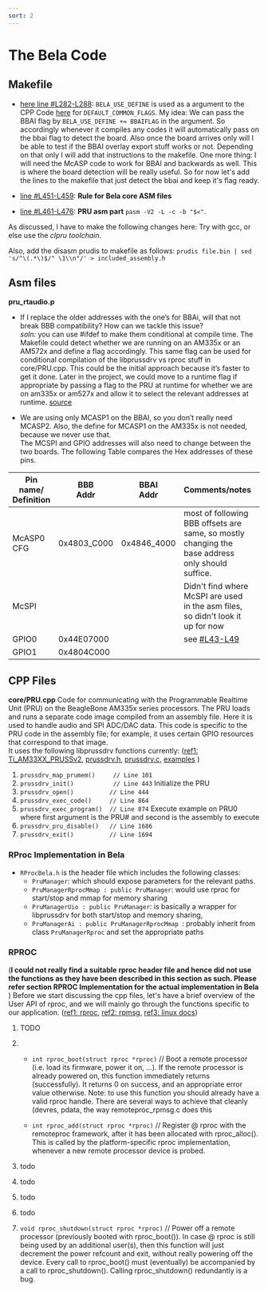 ```yaml
---
sort: 2
---
```


# The Bela Code
## Makefile
* [here line #L282-L288](https://github.com/giuliomoro/Bela-private-dhruva/blob/multi-codec/Makefile#L282-L288): ``BELA_USE_DEFINE`` is used as a argument to the CPP Code [here](https://github.com/giuliomoro/Bela-private-dhruva/blob/multi-codec/Makefile#L290) for ``DEFAULT_COMMON_FLAGS``.
My idea: We can pass the BBAI flag by `BELA_USE_DEFINE += BBAIFLAG` in the argument. So accordingly whenever it compiles any codes it will automatically pass on the bbai flag to detect the board. Also once the board arrives only will I be able to test if the BBAI overlay export stuff works or not. Depending on that only I will add that instructions to the makefile.
One more thing: I will need the McASP code to work for BBAI and backwards as well. This is where the board detection will be really useful.
So for now let's add the lines to the makefile that just detect the bbai and keep it's flag ready. 

* [line #L451-L459](https://github.com/giuliomoro/Bela-private-dhruva/blob/bbai-makefile/Makefile#L451-L459): **Rule for Bela core ASM files** 
* [line #L461-L476](https://github.com/giuliomoro/Bela-private-dhruva/blob/bbai-makefile/Makefile#L461-L476): **PRU asm part** ``pasm -V2 -L -c -b "$<"``. 

As discussed, I have to make the following changes here: 
Try with gcc, or else use the _clpru toolchain_.  

Also, add the disasm prudis to makefile as follows: ``prudis file.bin | sed 's/^\(.*\)$/" \1\\n"/' > included_assembly.h``

## Asm files

**pru_rtaudio.p** 
- If I replace the older addresses with the one’s for BBAi, will that not break BBB compatibility? How can we tackle this issue? <br>
_soln:_ you can use #ifdef to make them conditional at compile time. The Makefile could detect whether we are running on an AM335x or an AM572x and define a flag accordingly. This same flag can be used for conditional compilation of the libprussdrv vs rproc stuff in core/PRU.cpp. This could be the initial approach because it’s faster to get it done. Later in the project, we could move to a runtime flag if appropriate by passing a flag to the PRU at runtime for whether we are on am335x or am527x
and allow it to select the relevant addresses at runtime. [source](https://forum.beagleboard.org/t/bela-support-for-bbai-later-ti-chips/29257/6)

- We are using only MCASP1 on the BBAI, so you don’t really need MCASP2. Also, the define for MCASP1 on the AM335x is not needed, because we never use that. <br>
The MCSPI and GPIO addresses will also need to change between the two boards. 
The following Table compares the Hex addresses of these pins. 

| Pin name/ <br>Definition 	| BBB<br>Addr 	| BBAI<br>Addr 	| Comments/notes                                                                                              	|   	|
|--------------------------	|-------------	|--------------	|-------------------------------------------------------------------------------------------------------------	|---	|
| McASP0 CFG               	| 0x4803_C000 	| 0x4846_4000  	| most of following BBB offsets are same, so mostly changing the base address only should suffice.            	|   	|
| McSPI                    	|             	|              	| Didn't find where McSPI are used in the asm files, so didn't look it up for now                             	|   	|
| GPIO0                    	| 0x44E07000  	|              	| see [#L43-L49](https://github.com/giuliomoro/Bela-private-dhruva/blob/bbai-mcasp/pru/pru_rtaudio.p#L43-L49) 	|   	|
| GPIO1                    	| 0x4804C000  	|              	|                                                                                                             	|   	|



## CPP Files

**core/PRU.cpp**
Code for communicating with the Programmable Realtime Unit (PRU)
on the BeagleBone AM335x series processors. The PRU loads and runs
a separate code image compiled from an assembly file. Here it is
used to handle audio and SPI ADC/DAC data.
This code is specific to the PRU code in the assembly file; for example,
it uses certain GPIO resources that correspond to that image. <br> 
It uses the following libprussdrv functions currently: ([ref1: Ti_AM33XX_PRUSSv2](https://elinux.org/Ti_AM33XX_PRUSSv2#Host_to_PRU_.28ARM_Cortex-A8_to_PRU.29), [prussdrv.h](https://github.com/beagleboard/am335x_pru_package/blob/master/pru_sw/app_loader/include/prussdrv.h), [prussdrv.c](https://github.com/beagleboard/am335x_pru_package/blob/master/pru_sw/app_loader/interface/prussdrv.c), [examples](https://github.com/beagleboard/am335x_pru_package/tree/master/pru_sw/example_apps) ) 
1. ``prussdrv_map_prumem()     // Line 101`` 
2. ``prussdrv_init()           // Line 443`` Initialize the PRU
3. ``prussdrv_open()          // Line 444``
4. ``prussdrv_exec_code()     // Line 864``
5. ``prussdrv_exec_program()  // Line 874`` Execute example on PRU0 where first argument is the PRU# and second is the assembly to execute
6. ``prussdrv_pru_disable()   // Line 1686``
7. ``prussdrv_exit()          // Line 1694 ``

### RProc Implementation in Bela
* ``RProcBela.h`` is the header file which includes the following classes:
    - ``PruManager``: which should expose parameters for the relevant paths.
    - ``PruManagerRprocMmap : public PruManager``: would use rproc for start/stop and mmap for memory sharing 
    - ``PruManagerUio : public PruManager``: is basically a wrapper for libprussdrv for both start/stop and memory sharing,
    - ``PruManagerAi : public PruManagerRprocMmap ``: probably inherit from class ``PruManagerRproc`` and set the appropriate paths

### RPROC
(**I could not really find a suitable rproc header file and hence did not use the functions as they have been described in this section as such. Please refer section RPROC Implementation for the actual implementation in Bela** )
Before we start discussing the cpp files, let's have a brief overview of the User API of rproc, and we will mainly go through the functions specific to our application. ([ref1: rproc](https://www.kernel.org/doc/html/latest/staging/remoteproc.html), [ref2: rpmsg](https://www.kernel.org/doc/html/latest/staging/rpmsg.html), [ref3: linux docs](https://docs.huihoo.com/doxygen/linux/kernel/3.7/remoteproc_8h.html)) 

1. TODO
2. - ``int rproc_boot(struct rproc *rproc)`` // Boot a remote processor (i.e. load its firmware, power it on, …).
If the remote processor is already powered on, this function immediately returns (successfully). It returns 0 on success, and an appropriate error value otherwise. Note: to use this function you should already have a valid rproc handle. There are several ways to achieve that cleanly (devres, pdata, the way remoteproc_rpmsg.c does this

    - ``int rproc_add(struct rproc *rproc)`` // Register @ rproc with the remoteproc framework, after it has been allocated with rproc_alloc().
This is called by the platform-specific rproc implementation, whenever a new remote processor device is probed.

3. todo

4. todo

5. todo

6. todo

7. ``void rproc_shutdown(struct rproc *rproc)`` // Power off a remote processor (previously booted with rproc_boot()). In case @ rproc is still being used by an additional user(s), then this function will just decrement the power refcount and exit, without really powering off the device.
Every call to rproc_boot() must (eventually) be accompanied by a call to rproc_shutdown(). Calling rproc_shutdown() redundantly is a bug.
